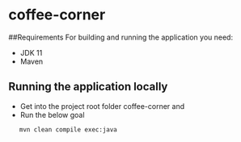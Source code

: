 # coffee-corner

##Requirements
For building and running the application you need:
- JDK 11
- Maven

## Running the application locally
 * Get into the project root folder coffee-corner and
 * Run the below goal
  ```
     mvn clean compile exec:java
  ```
